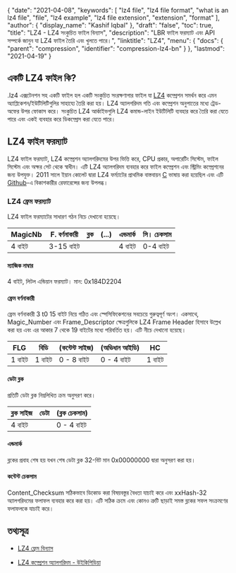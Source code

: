 {
  "date": "2021-04-08",
  "keywords": [
    "lz4 file",
    "lz4 file format",
    "what is an lz4 file",
    "file",
    "lz4 example",
    "lz4 file extension",
    "extension",
    "format"
  ],
  "author": {
    "display_name": "Kashif Iqbal"
  },
  "draft": "false",
  "toc": true,
  "title": "LZ4 - LZ4 সংকুচিত ফাইল বিন্যাস",
  "description": "LBR ফাইল ফরম্যাট এবং API সম্পর্কে জানুন যা LZ4 ফাইল তৈরি এবং খুলতে পারে।",
  "linktitle": "LZ4",
  "menu": {
    "docs": {
      "parent": "compression",
      "identifier": "compression-lz4-bn"
    }
  },
  "lastmod": "2021-04-19"
}

## একটি LZ4 ফাইল কি?

.lz4 এক্সটেনশন সহ একটি ফাইল হল একটি সংকুচিত সংরক্ষণাগার ফাইল যা [LZ4](https://en.wikipedia.org/wiki/LZ4_(compression_algorithm)) কম্প্রেশন সমর্থন করে এমন অ্যাপ্লিকেশন/ইউটিলিটিগুলির সাহায্যে তৈরি করা হয়। LZ4 অ্যালগরিদম গতি এবং কম্প্রেশন অনুপাতের মধ্যে ট্রেড-অফের উপর ফোকাস করে। সংকুচিত LZ4 আর্কাইভগুলি LZ4 কমান্ড-লাইন ইউটিলিটি ব্যবহার করে তৈরি করা যেতে পারে এবং একই ব্যবহার করে ডিকম্প্রেস করা যেতে পারে।

## LZ4 ফাইল ফরম্যাট

LZ4 ফাইল ফরম্যাট, LZ4 কম্প্রেশন অ্যালগরিদমের উপর ভিত্তি করে, CPU প্রকার, অপারেটিং সিস্টেম, ফাইল সিস্টেম এবং অক্ষর সেট থেকে স্বাধীন। এটি LZ4 অ্যালগরিদম ব্যবহার করে ফাইল কম্প্রেশন এবং স্ট্রিমিং কম্প্রেশনের জন্য উপযুক্ত। 2011 সালে ইয়ান কোলেট দ্বারা LZ4 ফর্ম্যাটের প্রাথমিক বাস্তবায়ন [C](/programming/c/) ভাষায় করা হয়েছিল এবং এটি [Github](https://github.com/lz4/lz4)-এ বিকাশকারীর রেফারেন্সের জন্য উপলব্ধ।

### LZ4 ফ্রেম ফরম্যাট

LZ4 ফাইল ফরম্যাটের সাধারণ গঠন নিচে দেখানো হয়েছে।

|MagicNb|F. বর্ণনাকারী| ব্লক|(...)|এন্ডমার্ক |সি। চেকসাম|
---|---|---|---|---|---|
|4 বাইট| 3-15 বাইট ||| 4 বাইট| 0-4 বাইট|

#### ম্যাজিক নাম্বার

4 বাইট, লিটল এন্ডিয়ান ফরম্যাট। মান: 0x184D2204

#### ফ্রেম বর্ণনাকারী

ফ্রেম বর্ণনাকারী 3 t0 15 বাইট নিয়ে গঠিত এবং স্পেসিফিকেশনের সবচেয়ে গুরুত্বপূর্ণ অংশ। একসাথে, Magic_Number এবং Frame_Descriptor ক্ষেত্রগুলিকে LZ4 Frame Header হিসাবে উল্লেখ করা হয় এবং এর আকার 7 থেকে 19 বাইটের মধ্যে পরিবর্তিত হয়। এটি নীচে দেখানো হয়েছে।

|FLG| বিডি| (কন্টেন্ট সাইজ)| (অভিধান আইডি)| HC|
---|---|---|---|---|
|1 বাইট| 1 বাইট| 0 - 8 বাইট| 0 - 4 বাইট| 1 বাইট|

#### ডেটা ব্লক

প্রতিটি ডেটা ব্লক নিম্নলিখিত ক্রম অনুসরণ করে।

|ব্লক সাইজ| ডেটা| (ব্লক চেকসাম)|
---|---|---|
|4 বাইট| |0 - 4 বাইট|

#### এন্ডমার্ক

ব্লকের প্রবাহ শেষ হয় যখন শেষ ডেটা ব্লক 32-বিট মান 0x00000000 দ্বারা অনুসরণ করা হয়।

#### কন্টেন্ট চেকসাম

Content_Checksum সঠিকভাবে ডিকোড করা বিষয়বস্তুর বৈধতা যাচাই করে এবং xxHash-32 অ্যালগরিদমের ফলাফল ব্যবহার করে করা হয়। এটি সঠিক ক্রমে এবং কোনও ত্রুটি ছাড়াই সমস্ত ব্লকের সফল সংক্রমণের ফলাফলকে যাচাই করে।

## তথ্যসূত্র

* [LZ4 ফ্রেম বিন্যাস](https://github.com/lz4/lz4/blob/dev/doc/lz4_Frame_format.md)

* [LZ4 কম্প্রেশন অ্যালগরিদম - উইকিপিডিয়া](https://en.wikipedia.org/wiki/LZ4_(compression_algorithm))


